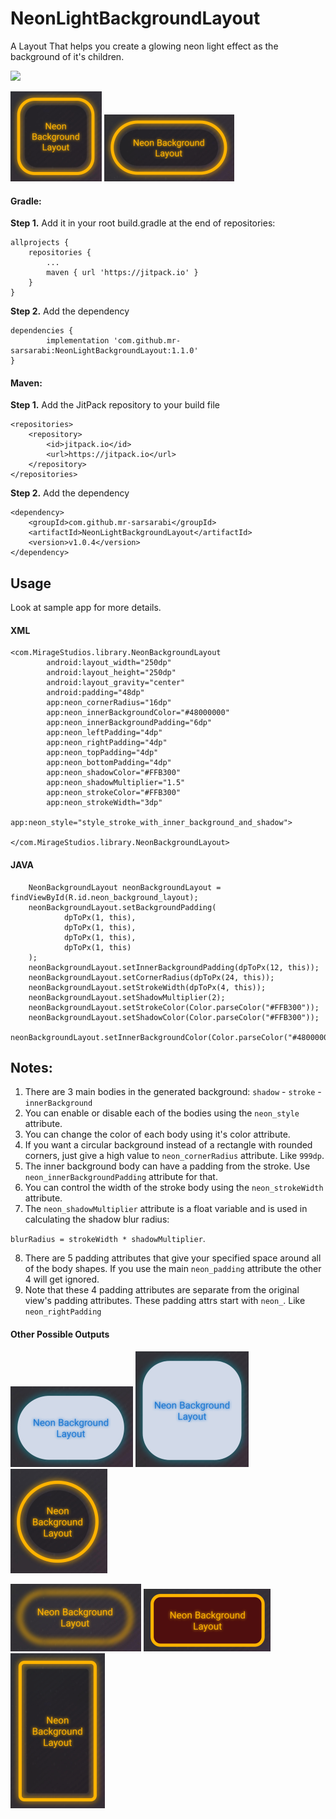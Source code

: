 # NeonLightBackgroundLayout
A Layout That helps you create a glowing neon light effect as the background of it's children.

[![](https://jitpack.io/v/mr-sarsarabi/NeonLightBackgroundLayout.svg)](https://jitpack.io/#mr-sarsarabi/NeonLightBackgroundLayout)

![Screenshot of the library outcome.](ScreenShots/screenshot.png)
![Screenshot of the library outcome.](ScreenShots/screenshot2.png)

#### Gradle:
**Step 1.** Add it in your root build.gradle at the end of repositories:

	allprojects {
		repositories {
			...
			maven { url 'https://jitpack.io' }
		}
	}
**Step 2.** Add the dependency

	dependencies {
	        implementation 'com.github.mr-sarsarabi:NeonLightBackgroundLayout:1.1.0'
	}

#### Maven:


**Step 1.** Add the JitPack repository to your build file

	<repositories>
		<repository>
		    <id>jitpack.io</id>
		    <url>https://jitpack.io</url>
		</repository>
	</repositories>

**Step 2.** Add the dependency

	<dependency>
	    <groupId>com.github.mr-sarsarabi</groupId>
	    <artifactId>NeonLightBackgroundLayout</artifactId>
	    <version>v1.0.4</version>
	</dependency>

## Usage

Look at sample app for more details.

#### XML

    <com.MirageStudios.library.NeonBackgroundLayout
            android:layout_width="250dp"
            android:layout_height="250dp"
            android:layout_gravity="center"
            android:padding="48dp"
            app:neon_cornerRadius="16dp"
            app:neon_innerBackgroundColor="#48000000"
            app:neon_innerBackgroundPadding="6dp"
            app:neon_leftPadding="4dp"
            app:neon_rightPadding="4dp"
            app:neon_topPadding="4dp"
            app:neon_bottomPadding="4dp"
            app:neon_shadowColor="#FFB300"
            app:neon_shadowMultiplier="1.5"
            app:neon_strokeColor="#FFB300"
            app:neon_strokeWidth="3dp"
            app:neon_style="style_stroke_with_inner_background_and_shadow">
            
    </com.MirageStudios.library.NeonBackgroundLayout>

#### JAVA

        NeonBackgroundLayout neonBackgroundLayout = findViewById(R.id.neon_background_layout);
        neonBackgroundLayout.setBackgroundPadding(
                dpToPx(1, this),
                dpToPx(1, this),
                dpToPx(1, this),
                dpToPx(1, this)
        );
        neonBackgroundLayout.setInnerBackgroundPadding(dpToPx(12, this));
        neonBackgroundLayout.setCornerRadius(dpToPx(24, this));
        neonBackgroundLayout.setStrokeWidth(dpToPx(4, this));
        neonBackgroundLayout.setShadowMultiplier(2);
        neonBackgroundLayout.setStrokeColor(Color.parseColor("#FFB300"));
        neonBackgroundLayout.setShadowColor(Color.parseColor("#FFB300"));
        neonBackgroundLayout.setInnerBackgroundColor(Color.parseColor("#48000000"));

## Notes:
1. There are 3 main bodies in the generated background: `shadow` - `stroke` - `innerBackground`
2. You can enable or disable each of the bodies using the `neon_style` attribute.
3. You can change the color of each body using it's color attribute.
4. If you want a circular background instead of a rectangle with rounded corners, just give a high value to `neon_cornerRadius` attribute. Like `999dp`.
5. The inner background body can have a padding from the stroke. Use `neon_innerBackgroundPadding` attribute for that.
6. You can control the width of the stroke body using the `neon_strokeWidth` attribute.
7. The `neon_shadowMultiplier` attribute is a float variable and is used in calculating the shadow blur radius:

  `blurRadius = strokeWidth * shadowMultiplier`.

8. There are 5 padding attributes that give your specified space around all of the body shapes. If you use the main `neon_padding` attribute the other 4 will get ignored.
9. Note that these 4 padding attributes are separate from the original view's padding attributes. These padding attrs start with `neon_`. Like `neon_rightPadding`


#### Other Possible Outputs

![Screenshot of the library outcome.](ScreenShots/screenshot3.png)
![Screenshot of the library outcome.](ScreenShots/screenshot4.png)
![Screenshot of the library outcome.](ScreenShots/screenshot5.png)


![Screenshot of the library outcome.](ScreenShots/screenshot6.png)
![Screenshot of the library outcome.](ScreenShots/screenshot7.png)
![Screenshot of the library outcome.](ScreenShots/screenshot8.png)

